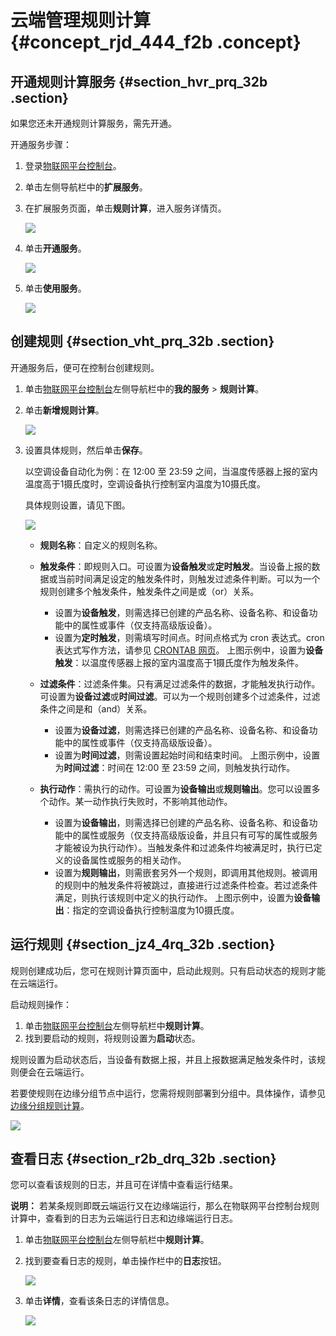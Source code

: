 # 云端管理规则计算 {#concept_rjd_444_f2b .concept}

## 开通规则计算服务 {#section_hvr_prq_32b .section}

如果您还未开通规则计算服务，需先开通。

开通服务步骤：

1.  登录[物联网平台控制台](https://iot.console.aliyun.com/)。
2.  单击左侧导航栏中的**扩展服务**。
3.  在扩展服务页面，单击**规则计算**，进入服务详情页。

    ![](http://static-aliyun-doc.oss-cn-hangzhou.aliyuncs.com/assets/img/15098/6569_zh-CN.png)

4.  单击**开通服务**。

    ![](http://static-aliyun-doc.oss-cn-hangzhou.aliyuncs.com/assets/img/15098/6570_zh-CN.png)

5.  单击**使用服务**。

    ![](http://static-aliyun-doc.oss-cn-hangzhou.aliyuncs.com/assets/img/15098/6571_zh-CN.png)


## 创建规则 {#section_vht_prq_32b .section}

开通服务后，便可在控制台创建规则。

1.  单击[物联网平台控制台](http://iot.console.aliyun.com)左侧导航栏中的**我的服务** \> **规则计算**。
2.  单击**新增规则计算**。

    ![](http://static-aliyun-doc.oss-cn-hangzhou.aliyuncs.com/assets/img/15098/6572_zh-CN.png)

3.  设置具体规则，然后单击**保存**。

    以空调设备自动化为例：在 12:00 至 23:59 之间，当温度传感器上报的室内温度高于1摄氏度时，空调设备执行控制室内温度为10摄氏度。

    具体规则设置，请见下图。

    ![](http://static-aliyun-doc.oss-cn-hangzhou.aliyuncs.com/assets/img/15098/6573_zh-CN.png)

    -   **规则名称**：自定义的规则名称。
    -   **触发条件**：即规则入口。可设置为**设备触发**或**定时触发**。当设备上报的数据或当前时间满足设定的触发条件时，则触发过滤条件判断。可以为一个规则创建多个触发条件，触发条件之间是或（or）关系。

        -   设置为**设备触发**，则需选择已创建的产品名称、设备名称、和设备功能中的属性或事件（仅支持高级版设备）。
        -   设置为**定时触发**，则需填写时间点。时间点格式为 cron 表达式。cron 表达式写作方法，请参见 [CRONTAB 网页](http://crontab.org/)。
        上图示例中，设置为**设备触发**：以温度传感器上报的室内温度高于1摄氏度作为触发条件。

    -   **过滤条件**：过滤条件集。只有满足过滤条件的数据，才能触发执行动作。可设置为**设备过滤**或**时间过滤**。可以为一个规则创建多个过滤条件，过滤条件之间是和（and）关系。

        -   设置为**设备过滤**，则需选择已创建的产品名称、设备名称、和设备功能中的属性或事件（仅支持高级版设备）。
        -   设置为**时间过滤**，则需设置起始时间和结束时间。
        上图示例中，设置为**时间过滤**：时间在 12:00 至 23:59 之间，则触发执行动作。

    -   **执行动作**：需执行的动作。可设置为**设备输出**或**规则输出**。您可以设置多个动作。某一动作执行失败时，不影响其他动作。

        -   设置为**设备输出**，则需选择已创建的产品名称、设备名称、和设备功能中的属性或服务（仅支持高级版设备，并且只有可写的属性或服务才能被设为执行动作）。当触发条件和过滤条件均被满足时，执行已定义的设备属性或服务的相关动作。
        -   设置为**规则输出**，则需嵌套另外一个规则，即调用其他规则。被调用的规则中的触发条件将被跳过，直接进行过滤条件检查。若过滤条件满足，则执行该规则中定义的执行动作。
        上图示例中，设置为**设备输出**：指定的空调设备执行控制温度为10摄氏度。


## 运行规则 {#section_jz4_4rq_32b .section}

规则创建成功后，您可在规则计算页面中，启动此规则。只有启动状态的规则才能在云端运行。

启动规则操作：

1.  单击[物联网平台控制台](http://iot.console.aliyun.com)左侧导航栏中**规则计算**。
2.  找到要启动的规则，将规则设置为**启动**状态。

规则设置为启动状态后，当设备有数据上报，并且上报数据满足触发条件时，该规则便会在云端运行。

若要使规则在边缘分组节点中运行，您需将规则部署到分组中。具体操作，请参见[边缘分组规则计算](cn.zh-CN/用户指南/规则计算/边缘分组规则计算.md#)。

![](http://static-aliyun-doc.oss-cn-hangzhou.aliyuncs.com/assets/img/15098/6574_zh-CN.png)

## 查看日志 {#section_r2b_drq_32b .section}

您可以查看该规则的日志，并且可在详情中查看运行结果。

**说明：** 若某条规则即既云端运行又在边缘端运行，那么在物联网平台控制台规则计算中，查看到的日志为云端运行日志和边缘端运行日志。

1.  单击[物联网平台控制台](http://iot.console.aliyun.com)左侧导航栏中**规则计算**。
2.  找到要查看日志的规则，单击操作栏中的**日志**按钮。

    ![](http://static-aliyun-doc.oss-cn-hangzhou.aliyuncs.com/assets/img/15100/6700_zh-CN.jpg)

3.  单击**详情**，查看该条日志的详情信息。

    ![](http://static-aliyun-doc.oss-cn-hangzhou.aliyuncs.com/assets/img/15098/6575_zh-CN.png)


